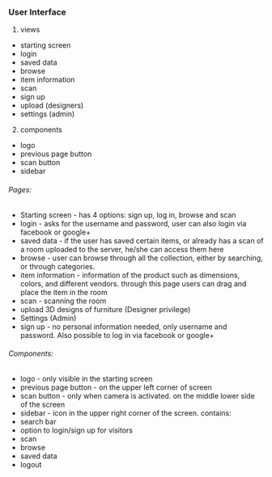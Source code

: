 ### User Interface

1) views

* starting screen
* login
* saved data
* browse
* item information
* scan
* sign up
* upload (designers)
* settings (admin)

2) components
* logo
* previous page button
* scan button
* sidebar

###### Pages:

* Starting screen - has 4 options: sign up, log in, browse and scan
* login - asks for the username and password, user can also login via facebook or google+
* saved data - if the user has saved certain items, or already has a scan of a room uploaded to the server, he/she can access them here
* browse - user can browse through all the collection, either by searching, or through categories.
* item information - information of the product such as dimensions, colors, and different vendors. through this page users can drag and place the item in the room
* scan - scanning the room
* upload 3D designs of furniture (Designer privilege)
* Settings (Admin)
* sign up - no personal information needed, only username and password. Also possible to log in via facebook or google+ 

###### Components:

* logo - only visible in the starting screen 
* previous page button - on the upper left corner of screen
* scan button - only when camera is activated. on the middle lower side of the screen
* sidebar - icon in the upper right corner of the screen. contains:
* search bar 
* option to login/sign up for visitors
* scan
* browse
* saved data
* logout

